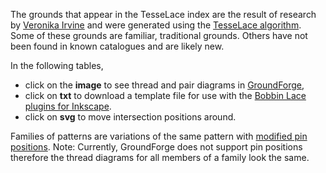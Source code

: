 The grounds that appear in the TesseLace index are the result of research by [Veronika Irvine](https://tesselace.com/about) and were generated using the [TesseLace algorithm](https://tesselace.com/research/bridges2012/).  Some of these grounds are familiar, traditional grounds.  Others have not been found in known catalogues and are likely new.

In the following tables, 
* click on the **image** to see thread and pair diagrams in [GroundForge],
* click on **txt** to download a template file for use with the [Bobbin Lace plugins for Inkscape](https://tesselace.com/tools/inkscape-extension/).
* click on **svg** to move intersection positions around.  

Families of patterns are variations of the same pattern with [modified pin positions](/GroundForge/help/Reshape-Patterns).
Note: Currently, GroundForge does not support pin positions therefore the thread diagrams for all members of a family look the same.

[TesseLace.com]: https://tesselace.com
[GroundForge]: /GroundForge/tiles.html